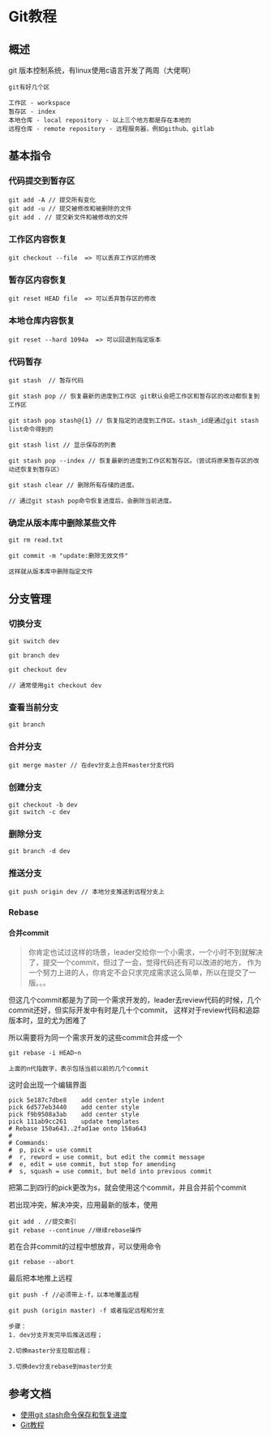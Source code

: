 # Git教程
## 概述
git 版本控制系统，有linux使用c语言开发了两周（大佬啊）<br>

```$xslt
git有好几个区

工作区 - workspace
暂存区 - index
本地仓库 - local repository - 以上三个地方都是存在本地的
远程仓库 - remote repository - 远程服务器，例如github、gitlab
```
## 基本指令
### 代码提交到暂存区
```$xslt
git add -A // 提交所有变化
git add -u // 提交被修改和被删除的文件
git add . // 提交新文件和被修改的文件
```

### 工作区内容恢复
```$xslt
git checkout --file  => 可以丢弃工作区的修改
```

### 暂存区内容恢复
```$xslt
git reset HEAD file  => 可以丢弃暂存区的修改
```

### 本地仓库内容恢复
```$xslt
git reset --hard 1094a  => 可以回退到指定版本
```

### 代码暂存
```$xslt
git stash  // 暂存代码

git stash pop // 恢复最新的进度到工作区 git默认会把工作区和暂存区的改动都恢复到工作区

git stash pop stash@{1} // 恢复指定的进度到工作区。stash_id是通过git stash list命令得到的

git stash list // 显示保存的列表

git stash pop --index // 恢复最新的进度到工作区和暂存区。（尝试将原来暂存区的改动还恢复到暂存区）

git stash clear // 删除所有存储的进度。

// 通过git stash pop命令恢复进度后，会删除当前进度。
```

### 确定从版本库中删除某些文件
```$xslt
git rm read.txt 

git commit -m "update:删除无效文件"

这样就从版本库中删除指定文件
```

## 分支管理
### 切换分支
```$xslt
git switch dev

git branch dev

git checkout dev

// 通常使用git checkout dev
```
### 查看当前分支
```$xslt
git branch
```
### 合并分支
```$xslt
git merge master // 在dev分支上合并master分支代码
```
### 创建分支
```$xslt
git checkout -b dev
git switch -c dev
```
### 删除分支
```$xslt
git branch -d dev
```

### 推送分支
```$xslt
git push origin dev // 本地分支推送到远程分支上
```

### Rebase
#### 合并commit
>你肯定也试过这样的场景，leader交给你一个小需求，一个小时不到就解决了，提交一个commit，但过了一会，觉得代码还有可以改进的地方，
作为一个努力上进的人，你肯定不会只求完成需求这么简单，所以在提交了一版。。。

但这几个commit都是为了同一个需求开发的，leader去review代码的时候，几个commit还好，但实际开发中有时是几十个commit，
这样对于review代码和追踪版本时，显的尤为困难了

所以需要将为同一个需求开发的这些commit合并成一个
```$xslt
git rebase -i HEAD~n

上面的n代指数字，表示包括当前以前的几个commit
```

这时会出现一个编辑界面

```$xslt
pick 5e187c7dbe8    add center style indent  
pick 6d577eb3440    add center style  
pick f9b9508a3ab    add center style  
pick 111ab9cc261    update templates  
# Rebase 150a643..2fad1ae onto 150a643  
#  
# Commands:  
#  p, pick = use commit  
#  r, reword = use commit, but edit the commit message  
#  e, edit = use commit, but stop for amending  
#  s, squash = use commit, but meld into previous commit  
```

把第二到四行的pick更改为s，就会使用这个commit，并且合并前个commit

若出现冲突，解决冲突，应用最新的版本，使用
```$xslt
git add . //提交索引
git rebase --continue //继续rebase操作
```
若在合并commit的过程中想放弃，可以使用命令
```$xslt
git rebase --abort
```

最后把本地推上远程

```$xslt
git push -f //必须带上-f，以本地覆盖远程

git push (origin master) -f 或者指定远程和分支
```




```$xslt
步骤：
1. dev分支开发完毕后推送远程；

2.切换master分支拉取远程；

3.切换dev分支rebase到master分支
```


## 参考文档

* [使用git stash命令保存和恢复进度](https://blog.csdn.net/daguanjia11/article/details/73810577)
* [Git教程](https://www.liaoxuefeng.com/wiki/896043488029600)
